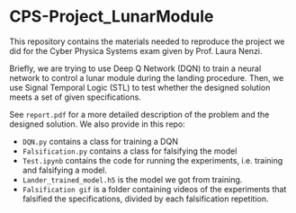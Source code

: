 # CPS-Project_LunarModule

This repository contains the materials needed to reproduce the project we did for the Cyber Physica Systems exam given by Prof. Laura Nenzi.

Briefly, we are trying to use Deep Q Network (DQN) to train a neural network to control a lunar module during the landing procedure.
Then, we use Signal Temporal Logic (STL) to test whether the designed solution meets a set of given specifications.

See ```report.pdf``` for a more detailed description of the problem and the designed solution.
We also provide in this repo:
- ```DQN.py``` contains a class for training a DQN
- ```Falsification.py``` contains a class for falsifying the model
- ```Test.ipynb``` contains the code for running the experiments, i.e. training and falsifying a model.
- ```Lander_trained_model.h5``` is the model we got from training.
- ```Falsification gif``` is a folder containing videos of the experiments that falsified the specifications, divided by each falsification repetition.
